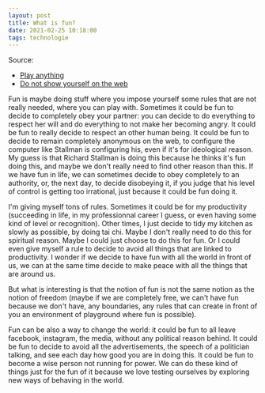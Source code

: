 ```yaml
---
layout: post
title: What is fun?
date: 2021-02-25 10:18:00
tags: technologie
---
```


Source:

- [Play anything](https://www.youtube.com/watch?v=83FbAKf7wUQ&t=327s)
- [Do not show yourself on the web](https://stallman.org/stallman-computing.html)

Fun is maybe doing stuff where you impose yourself some rules that are not really needed, where you can play with. Sometimes it could be fun to decide to completely obey your partner: you can decide to do everything to respect her will and do everything to not make her becoming angry. It could be fun to really decide to respect an other human being. It could be fun to decide to remain completely anonymous on the web, to configure the computer like Stallman is configuring his, even if it's for ideological reason. My guess is that Richard Stallman is doing this because he thinks it's fun doing this, and maybe we don't really need to find other reason than this. If we have fun in life, we can sometimes decide to obey completely to an authority, or, the next day, to decide disobeying it, if you judge that his level of control is getting too irrational, just because it could be fun doing it.

I'm giving myself tons of rules. Sometimes it could be for my productivity (succeeding in life, in my professionnal career I guess, or even having some kind of level or recognition). Other times, I just decide to tidy my kitchen as slowly as possible, by doing tai chi. Maybe I don't really need to do this for spiritual reason. Maybe I could just choose to do this for fun. Or I could even give myself a rule to decide to avoid all things that are linked to productivity. I wonder if we decide to have fun with all the world in front of us, we can at the same time decide to make peace with all the things that are around us.

But what is interesting is that the notion of fun is not the same notion as the notion of freedom (maybe if we are completely free, we can't have fun because we don't have, any boundaries, any rules that can create in front of you an environment of playground where fun is possible).

Fun can be also a way to change the world: it could be fun to all leave facebook, instagram, the media, without any political reason behind. It could be fun to decide to avoid all the advertisements, the speech of a politician talking, and see each day how good you are in doing this. It could be fun to become a wise person not running for power. We can do these kind of things just for the fun of it because we love testing ourselves by exploring new ways of behaving in the world.
